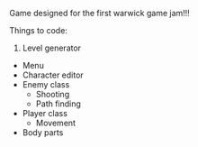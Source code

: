 Game designed for the first warwick game jam!!!

Things to code:
1. Level generator

- Menu
- Character editor
- Enemy class
  - Shooting
  - Path finding
- Player class
  - Movement
- Body parts
